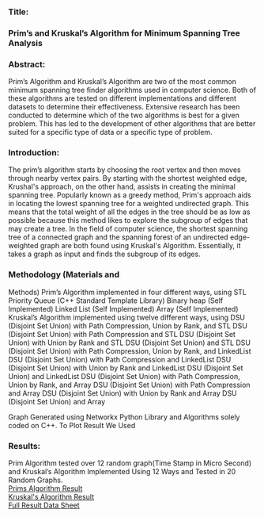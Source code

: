 ### Title:
### Prim’s and Kruskal’s Algorithm for Minimum Spanning Tree Analysis 
### Abstract:
Prim’s Algorithm and Kruskal’s Algorithm are two of the most common minimum spanning tree finder algorithms used in computer science. Both of these algorithms are tested on different implementations and different datasets to determine their effectiveness. Extensive research has been conducted to determine which of the two algorithms is best for a given problem. This has led to the development of other algorithms that are better suited for a specific type of data or a specific type of problem.
### Introduction:
The prim’s algorithm starts by choosing the root vertex and then moves through nearby vertex pairs. By starting with the shortest weighted edge, Krushal's approach, on the other hand, assists in creating the minimal spanning tree. 
Popularly known as a greedy method, Prim's approach aids in locating the lowest spanning tree for a weighted undirected graph. This means that the total weight of all the edges in the tree should be as low as possible because this method likes to explore the subgroup of edges that may create a tree.
In the field of computer science, the shortest spanning tree of a connected graph and the spanning forest of an undirected edge-weighted graph are both found using Kruskal's Algorithm. Essentially, it takes a graph as input and finds the subgroup of its edges.
### Methodology (Materials and
Methods)
Prim’s Algorithm implemented in four different ways, using
STL Priority Queue (C++ Standard Template Library)
Binary heap (Self Implemented)
Linked List (Self Implemented)
Array (Self Implemented)
Kruskal’s Algorithm implemented using twelve different ways, using
DSU (Disjoint Set Union) with Path Compression, Union by Rank, and STL
DSU (Disjoint Set Union) with Path Compression and STL
DSU (Disjoint Set Union) with Union by Rank and STL
DSU (Disjoint Set Union) and STL
DSU (Disjoint Set Union) with Path Compression, Union by Rank, and LinkedList
DSU (Disjoint Set Union) with Path Compression and LinkedList
DSU (Disjoint Set Union) with Union by Rank and LinkedList
DSU (Disjoint Set Union) and LinkedList
DSU (Disjoint Set Union) with Path Compression, Union by Rank, and Array
DSU (Disjoint Set Union) with Path Compression and Array
DSU (Disjoint Set Union) with Union by Rank and Array
DSU (Disjoint Set Union) and Array

Graph Generated using Networkx Python Library and Algorithms solely coded on C++. To Plot Result We Used 

### Results:
Prim Algorithm tested over 12 random graph(Time Stamp in Micro Second) and Kruskal’s Algorithm Implemented Using 12 Ways and Tested in 20 Random Graphs.<br>
[Prims Algorithm Result](https://docs.google.com/spreadsheets/d/1o7hJKIJXeZbm71hMhuzeFDwiU1wGHqNCqMy10bQznJA/) <br>
[Kruskal's Algorithm Result](https://docs.google.com/spreadsheets/d/e/2PACX-1vSBgGnrMR5f25MgNgBwxoUJcxA06cJ0cFOT9y0B8amgfgYKW8MNnKi5z6cOrcgmKfIhqCjTamydPXh7/pubchart?oid=33088508&format=interactive) <br>
[Full Result Data Sheet](https://docs.google.com/spreadsheets/d/1o7hJKIJXeZbm71hMhuzeFDwiU1wGHqNCqMy10bQznJA/)
